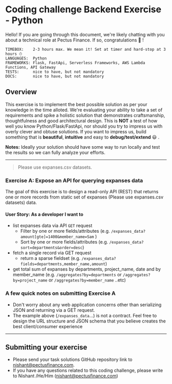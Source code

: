 # Coding challenge Backend Exercise - Python

Hello! If you are going through this document, we're likely chatting with you about a technical role at Pectus Finance. If so, congratulations 🎉 !

```
TIMEBOX:    2-3 hours max. We mean it! Set at timer and hard-stop at 3 hours ⏱
LANGUAGES:  Python
FRAMEWORKS: Flask, FastApi, Serverless Frameworks, AWS Lambda Functions, API Gateway
TESTS:      nice to have, but not mandatory
DOCS:       nice to have, but not mandatory
```

## Overview

This exercise is to implement the best possible solution as per your knowledge in the time alloted. We're evaluating your ability to take a set of requirements and spike a holistic solution that demonstrates craftsmanship, thoughtfulness and good architectural design. This is **NOT** a test of how well you know Python/Flask/FastApi, nor should you try to impress us with overly clever and obtuse solutions. If you want to impress us, build something that is **beautiful**, **intuitive** and easy to **debug/test/extend** :smiley: .

**Notes:** Ideally your solution should have some way to run locally and test the results so we can fully analyze your efforts.

---

> Please use expanses.csv datasets.

### Exercise A: Expose an API for querying expanses data

The goal of this exercise is to design a read-only API (REST) that returns one or more records from static set of expanses (Please use expanses.csv datasets) data.

#### User Story: As a developer I want to

- list expanses data via API `GET` request
  - Filter by one or more fields/attributes (e.g. `/expanses_data?amount[gte]=1400&member_name=Sam` )
  - Sort by one or more fields/attributes (e.g. `/expanses_data?sort=departments&order=desc`)
- fetch a single record via GET request
  - return a sparse fieldset (e.g. `/expanses_data?fields=departments,member_name,amount`)
- get total sum of expanses by departments, project_name, date and by member_name
  (e.g. `/aggregates?by=departments` or `/aggregates?by=project_name` or `/aggregates?by=member_name` ..etc)

### A few quick notes on submitting Exercise A

- Don't worry about any web application concerns other than serializing JSON and returning via a GET request.
- The example above (`/expanses_data`...) is not a contract. Feel free to design the URL structure and JSON schema that you believe creates the best client/consumer experience

---

## Submitting your exercise

- Please send your task solutions GitHub repository link to nishant@pectusfinance.com.
- If you have any questions related to this coding challenge, please write to Nishant /He/Him (nishant@pectusfinance.com)
